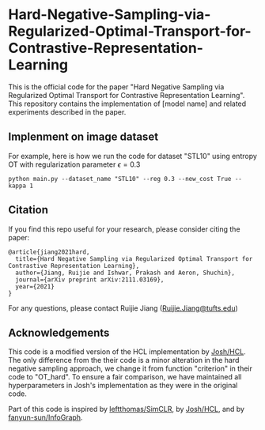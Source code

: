 # Hard-Negative-Sampling-via-Regularized-Optimal-Transport-for-Contrastive-Representation-Learning

This is the official code for the paper "Hard Negative Sampling via Regularized Optimal Transport for Contrastive Representation Learning". This repository contains the implementation of [model name] and related experiments described in the paper.

## Implenment on image dataset
For example, here is how we run the code for dataset "STL10" using entropy OT with regularization parameter $\epsilon = 0.3$
```
python main.py --dataset_name "STL10" --reg 0.3 --new_cost True --kappa 1
```

## Citation

If you find this repo useful for your research, please consider citing the paper:

```
@article{jiang2021hard,
  title={Hard Negative Sampling via Regularized Optimal Transport for Contrastive Representation Learning},
  author={Jiang, Ruijie and Ishwar, Prakash and Aeron, Shuchin},
  journal={arXiv preprint arXiv:2111.03169},
  year={2021}
}
```
For any questions, please contact Ruijie Jiang (Ruijie.Jiang@tufts.edu)

## Acknowledgements
This code is a modified version of the HCL implementation by [Josh/HCL](https://github.com/joshr17/HCL). The only difference from the their code is a minor alteration in the hard negative sampling approach, we change it from function "criterion" in their code to "OT_hard". To ensure a fair comparison, we have maintained all hyperparameters in Josh's implementation as they were in the original code.

Part of this code is inspired by [leftthomas/SimCLR](https://github.com/leftthomas/SimCLR), by [Josh/HCL](https://github.com/joshr17/HCL), and by [fanyun-sun/InfoGraph](https://github.com/fanyun-sun/InfoGraph).
